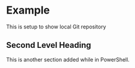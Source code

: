 # Example

This is setup to show local Git repository

## Second Level Heading

This is another section added while in PowerShell.